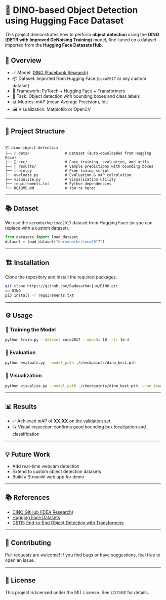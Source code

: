 
# 🦖 DINO-based Object Detection using Hugging Face Dataset

This project demonstrates how to perform **object detection** using the **DINO (DETR with Improved DeNoising Training)** model, fine-tuned on a dataset imported from the **Hugging Face Datasets Hub**.

## 🚀 Overview

- ✅ Model: [DINO (Facebook Research)](https://github.com/IDEA-Research/DINO)
- 📦 Dataset: Imported from Hugging Face (`coco2017` or any custom dataset)
- 🧠 Framework: PyTorch + Hugging Face + Transformers
- 🎯 Task: Object detection with bounding boxes and class labels
- 📊 Metrics: mAP (mean Average Precision), IoU
- 🖼️ Visualization: Matplotlib or OpenCV

---

## 📁 Project Structure

```

📦 dino-object-detection
├── 📂 data/                # Dataset (auto-downloaded from Hugging Face)
├── 📂 src/                 # Core training, evaluation, and utils
├── 📂 results/             # Sample predictions with bounding boxes
├── train.py               # Fine-tuning script
├── evaluate.py            # Evaluation & mAP calculation
├── visualize.py           # Visualization utility
├── requirements.txt       # Python dependencies
└── README.md              # You're here!

````

---

## 📚 Dataset

We use the `keremberke/coco2017` dataset from Hugging Face (or you can replace with a custom dataset).

```python
from datasets import load_dataset
dataset = load_dataset("keremberke/coco2017")
````

---

## 🏗️ Installation

Clone the repository and install the required packages.

```bash
git clone https://github.com/BadavathArjun/DINO.git
cd DINO
pip install -r requirements.txt
```

---

## ⚙️ Usage

### 🔹 Training the Model

```bash
python train.py --dataset coco2017 --epochs 10 --lr 1e-4
```

### 🔹 Evaluation

```bash
python evaluate.py --model_path ./checkpoints/dino_best.pth
```

### 🔹 Visualization

```bash
python visualize.py --model_path ./checkpoints/dino_best.pth --num_images 5
```

---

## 📊 Results

* ✅ Achieved mAP of **XX.XX** on the validation set
* 🔍 Visual inspection confirms good bounding box localization and classification

---

## 💡 Future Work

* Add real-time webcam detection
* Extend to custom object detection datasets
* Build a Streamlit web app for demo

---

## 📚 References

* [DINO GitHub (IDEA Research)](https://github.com/IDEA-Research/DINO)
* [Hugging Face Datasets](https://huggingface.co/datasets)
* [DETR: End-to-End Object Detection with Transformers](https://arxiv.org/abs/2005.12872)

---

## 🤝 Contributing

Pull requests are welcome! If you find bugs or have suggestions, feel free to open an issue.

---

## 📜 License

This project is licensed under the MIT License. See `LICENSE` for details.

